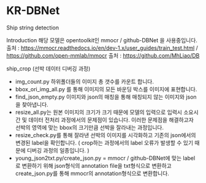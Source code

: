# KR-DBNet
Ship string detection

Introduction
해당 모델은 opentoolkit인 mmocr / github-DBNet 을 사용중입니다.
출처 : https://mmocr.readthedocs.io/en/dev-1.x/user_guides/train_test.html / https://github.com/open-mmlab/mmocr
출처 : https://github.com/MhLiao/DB




ship_crop (선박 데이터 디버깅 과정) 
 - img_count.py 하위폴더들의 이미지 총 갯수를 카운트 합니다.
 - bbox_ori_img_all.py 를 통해 이미지의 모든 바운딩 박스를 이미지에 표현합니다.
 - find_json_empty.py 이미지와 json의 매칭을 통해 매칭되지 않는 이미지와 json을 찾아냅니다.
 - resize_all.py는 원본 이미지의 크기가 크기 때문에 모델의 입력으로 입력시 소요시간 및 데이터 전처리 과정에서의 문제점이 있습니다. 이러한 문제점을 해결하고자 선박의 영역에 맞는 bbox의 크기만큼 선박을 잘라내는 과정입니다.
 - resize_check.py를 통해 잘라낸 선박의 이미지를 시각화하고 기존의 json에서의 변경된 label을 확인합니다. ( crop하는 과정에서의 label 오류가 발생할 수 있기 때문에 디버깅 과정의 일종입니다. )
 - young_json2txt.py/create_json.py = mmocr / github-DBNet에 맞는 label로 변환하기 위해 json형식의 annotation file을 txt형식으로 변환하고 create_json.py를 통해 mmocr의 annotation형식으로 변환합니다.

 
